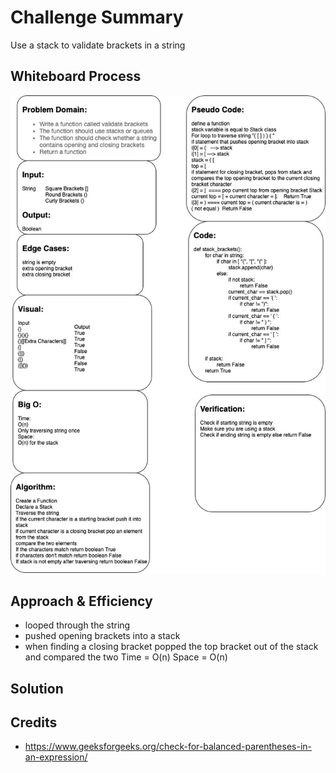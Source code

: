 # Challenge Summary
Use a stack to validate brackets in a string

## Whiteboard Process
![validate brackets whiteboard](../../assets/validate-stacks-whiteboard.jpg)

## Approach & Efficiency
- looped through the string
- pushed opening brackets into a stack
- when finding a closing bracket popped the top bracket out of the stack and compared the two
Time = O(n)
Space = O(n)

## Solution
<!-- Show how to run your code, and examples of it in action -->

## Credits
- https://www.geeksforgeeks.org/check-for-balanced-parentheses-in-an-expression/
